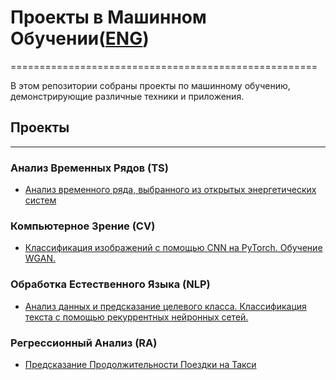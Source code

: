 # Проекты в Машинном Обучении([ENG](https://github.com/termik88/projects_ml/blob/main/README.md))
=====================================================

В этом репозитории собраны проекты по машинному обучению, демонстрирующие различные техники и приложения.

## Проекты
-------------

### Анализ Временных Рядов (TS)
* [Анализ временного ряда, выбранного из открытых энергетических систем](https://github.com/termik88/projects_ml/tree/main/time_series)

### Компьютерное Зрение (CV)
* [Классификация изображений с помощью CNN на PyTorch. Обучение WGAN.](https://github.com/termik88/projects_ml/tree/main/computer_vision)

### Обработка Естественного Языка (NLP)
* [Анализ данных и предсказание целевого класса. Классификация текста с помощью рекуррентных нейронных сетей.](https://github.com/termik88/projects_ml/tree/main/natural_language_processing)

### Регрессионный Анализ (RA)
* [Предсказание Продолжительности Поездки на Такси](https://github.com/termik88/projects_ml/tree/main/regression_analysis)
